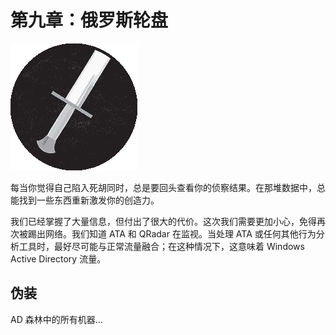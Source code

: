 # 第九章：俄罗斯轮盘

![](img/chapterart.png)

每当你觉得自己陷入死胡同时，总是要回头查看你的侦察结果。在那堆数据中，总能找到一些东西重新激发你的创造力。

我们已经掌握了大量信息，但付出了很大的代价。这次我们需要更加小心，免得再次被踢出网络。我们知道 ATA 和 QRadar 在监视。当处理 ATA 或任何其他行为分析工具时，最好尽可能与正常流量融合；在这种情况下，这意味着 Windows Active Directory 流量。

## 伪装

AD 森林中的所有机器...
